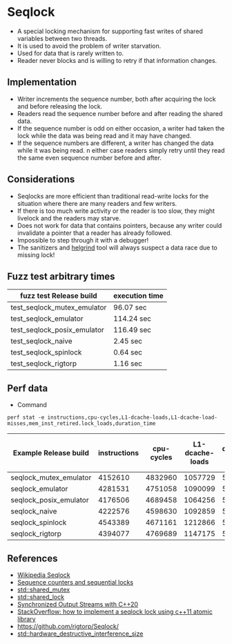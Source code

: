 # Seqlock
* A special locking mechanism for supporting fast writes of shared variables between two threads. 
* It is used to avoid the problem of writer starvation.
* Used for data that is rarely written to.
* Reader never blocks and is willing to retry if that information changes.

## Implementation
* Writer increments the sequence number, both after acquiring the lock and before releasing the lock. 
* Readers read the sequence number before and after reading the shared data.
* If the sequence number is odd on either occasion, a writer had taken the lock while the data was being read and it may have changed.
* If the sequence numbers are different, a writer has changed the data while it was being read.
n either case readers simply retry until they read the same even sequence number before and after.

## Considerations
* Seqlocks are more efficient than traditional read-write locks for the situation where there are many readers and few writers.
* If there is too much write activity or the reader is too slow, they might livelock and the readers may starve.
* Does not work for data that contains pointers, because any writer could invalidate a pointer that a reader has already followed.
* Impossible to step through it with a debugger!
* The sanitizers and [helgrind](https://valgrind.org/docs/manual/hg-manual.html) tool will always suspect a data race due to missing lock!

## Fuzz test arbitrary times
| fuzz test Release build        | execution time |
| ------------------------------ | -------------- |
| test_seqlock_mutex_emulator    |  96.07 sec     |
| test_seqlock_emulator          | 114.24 sec     |
| test_seqlock_posix_emulator    | 116.49 sec     |
| test_seqlock_naive             |   2.45 sec     |
| test_seqlock_spinlock          |   0.64 sec     |
| test_seqlock_rigtorp           |   1.16 sec     |

## Perf data
* Command
```
perf stat -e instructions,cpu-cycles,L1-dcache-loads,L1-dcache-load-misses,mem_inst_retired.lock_loads,duration_time
```

| Example Release build     | instructions | cpu-cycles | L1-dcache-loads | L1-dcache-load-misses | mem_inst_retired.lock_loads | duration_time |
| ------------------------- | ------------ | ---------- | --------------- | --------------------- | --------------------------- | ------------- |
| seqlock_mutex_emulator    | 4152610      | 4832960    | 1057729         | 53110                 | 11503                       | 1818663 ns    |
| seqlock_emulator          | 4281531      | 4751058    | 1090099         | 54095                 | 13829                       | 3070747 ns    |
| seqlock_posix_emulator    | 4176506      | 4689458    | 1064256         | 53317                 | 11170                       | 2992380 ns    |
| seqlock_naive             | 4222576      | 4598630    | 1092859         | 53092                 |  9377                       | 2904287 ns    |
| seqlock_spinlock          | 4543389      | 4671161    | 1212866         | 53894                 |  9323                       | 2933602 ns    |
| seqlock_rigtorp           | 4394077      | 4769689    | 1147175         | 53246                 |  9732                       | 2724176 ns    |

## References
* [Wikipedia Seqlock](https://en.wikipedia.org/wiki/Seqlock)
* [Sequence counters and sequential locks](https://docs.kernel.org/locking/seqlock.html)
* [std::shared_mutex](https://en.cppreference.com/w/cpp/thread/shared_mutex)
* [std::shared_lock](https://en.cppreference.com/w/cpp/thread/shared_lock/lock)
* [Synchronized Output Streams with C++20](https://www.linkedin.com/pulse/synchronized-outputstreams-c20-rainer-grimm)
* [StackOverflow: how to implement a seqlock lock using c++11 atomic library](https://stackoverflow.com/questions/20342691/how-to-implement-a-seqlock-lock-using-c11-atomic-library)
* <https://github.com/rigtorp/Seqlock/>
* [std::hardware_destructive_interference_size](https://en.cppreference.com/w/cpp/thread/hardware_destructive_interference_size)
